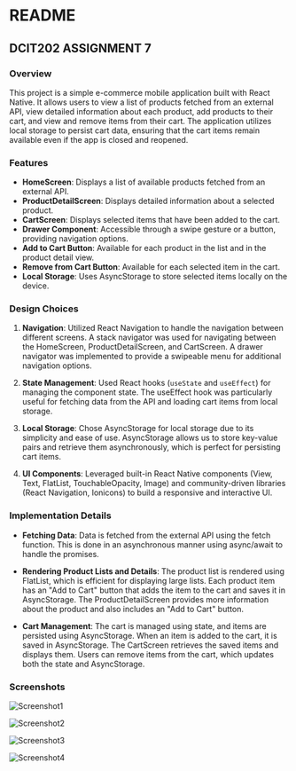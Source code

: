 # README

## DCIT202 ASSIGNMENT 7

### Overview

This project is a simple e-commerce mobile application built with React Native. It allows users to view a list of products fetched from an external API, view detailed information about each product, add products to their cart, and view and remove items from their cart. The application utilizes local storage to persist cart data, ensuring that the cart items remain available even if the app is closed and reopened.

### Features

- **HomeScreen**: Displays a list of available products fetched from an external API.
- **ProductDetailScreen**: Displays detailed information about a selected product.
- **CartScreen**: Displays selected items that have been added to the cart.
- **Drawer Component**: Accessible through a swipe gesture or a button, providing navigation options.
- **Add to Cart Button**: Available for each product in the list and in the product detail view.
- **Remove from Cart Button**: Available for each selected item in the cart.
- **Local Storage**: Uses AsyncStorage to store selected items locally on the device.

### Design Choices

1. **Navigation**: Utilized React Navigation to handle the navigation between different screens. A stack navigator was used for navigating between the HomeScreen, ProductDetailScreen, and CartScreen. A drawer navigator was implemented to provide a swipeable menu for additional navigation options.
  
2. **State Management**: Used React hooks (`useState` and `useEffect`) for managing the component state. The useEffect hook was particularly useful for fetching data from the API and loading cart items from local storage.

3. **Local Storage**: Chose AsyncStorage for local storage due to its simplicity and ease of use. AsyncStorage allows us to store key-value pairs and retrieve them asynchronously, which is perfect for persisting cart items.

4. **UI Components**: Leveraged built-in React Native components (View, Text, FlatList, TouchableOpacity, Image) and community-driven libraries (React Navigation, Ionicons) to build a responsive and interactive UI.

### Implementation Details

- **Fetching Data**: Data is fetched from the external API using the fetch function. This is done in an asynchronous manner using async/await to handle the promises.
  
- **Rendering Product Lists and Details**: The product list is rendered using FlatList, which is efficient for displaying large lists. Each product item has an "Add to Cart" button that adds the item to the cart and saves it in AsyncStorage. The ProductDetailScreen provides more information about the product and also includes an "Add to Cart" button.

- **Cart Management**: The cart is managed using state, and items are persisted using AsyncStorage. When an item is added to the cart, it is saved in AsyncStorage. The CartScreen retrieves the saved items and displays them. Users can remove items from the cart, which updates both the state and AsyncStorage.

### Screenshots

![Screenshot1](screenshots/1.png)

![Screenshot2](screenshots/2.png)

![Screenshot3](screenshots/3.png)

![Screenshot4](screenshots/4.png)
